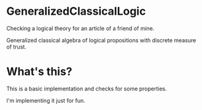 # GeneralizedClassicalLogic

Checking a logical theory for an article of a friend of mine.

Generalized classical algebra of logical propositions with discrete measure of trust.

# What's this?

This is a basic implementation and checks for some properties. 

I'm implementing it just for fun.
